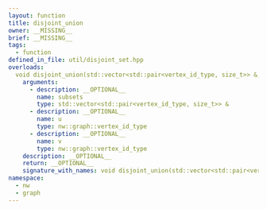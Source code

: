 ```yaml
---
layout: function
title: disjoint_union
owner: __MISSING__
brief: __MISSING__
tags:
  - function
defined_in_file: util/disjoint_set.hpp
overloads:
  void disjoint_union(std::vector<std::pair<vertex_id_type, size_t>> &, nw::graph::vertex_id_type, nw::graph::vertex_id_type):
    arguments:
      - description: __OPTIONAL__
        name: subsets
        type: std::vector<std::pair<vertex_id_type, size_t>> &
      - description: __OPTIONAL__
        name: u
        type: nw::graph::vertex_id_type
      - description: __OPTIONAL__
        name: v
        type: nw::graph::vertex_id_type
    description: __OPTIONAL__
    return: __OPTIONAL__
    signature_with_names: void disjoint_union(std::vector<std::pair<vertex_id_type, size_t>> & subsets, nw::graph::vertex_id_type u, nw::graph::vertex_id_type v)
namespace:
  - nw
  - graph
---
```

